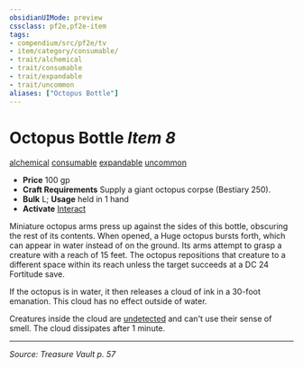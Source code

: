 ```yaml
---
obsidianUIMode: preview
cssclass: pf2e,pf2e-item
tags:
- compendium/src/pf2e/tv
- item/category/consumable/
- trait/alchemical
- trait/consumable
- trait/expandable
- trait/uncommon
aliases: ["Octopus Bottle"]
---
```

# Octopus Bottle *Item 8*  
[alchemical](alchemical.md "Alchemical Item Trait")  [consumable](consumable.md "Consumable Item Trait")  [expandable](expandable-tv.md "Expandable Item Trait")  [uncommon](uncommon.md "Uncommon Rarity Trait")  

- **Price** 100 gp
- **Craft Requirements** Supply a giant octopus corpse (Bestiary 250).
- **Bulk** L; **Usage** held in 1 hand
- **Activate** [Interact](interact.md)

Miniature octopus arms press up against the sides of this bottle, obscuring the rest of its contents. When opened, a Huge octopus bursts forth, which can appear in water instead of on the ground. Its arms attempt to grasp a creature with a reach of 15 feet. The octopus repositions that creature to a different space within its reach unless the target succeeds at a DC 24 Fortitude save.

If the octopus is in water, it then releases a cloud of ink in a 30-foot emanation. This cloud has no effect outside of water.

Creatures inside the cloud are [undetected](conditions.md#Undetected) and can't use their sense of smell. The cloud dissipates after 1 minute.


---
*Source: Treasure Vault p. 57*